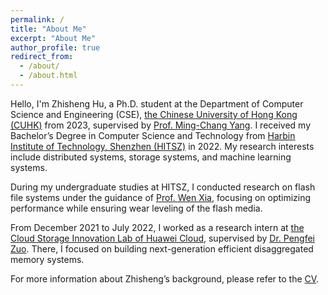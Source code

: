 ```yaml
---
permalink: /
title: "About Me"
excerpt: "About Me"
author_profile: true
redirect_from: 
  - /about/
  - /about.html
---
```


Hello, I'm Zhisheng Hu, a Ph.D. student at the Department of Computer Science and Engineering (CSE), [the Chinese University of Hong Kong (CUHK)](https://www.cuhk.edu.hk/english/index.html) from 2023, supervised by [Prof. Ming-Chang Yang](http://www.cse.cuhk.edu.hk/~mcyang/). I received my Bachelor’s Degree in Computer Science and Technology from [Harbin Institute of Technology, Shenzhen (HITSZ)](http://en.hitsz.edu.cn/) in 2022. My research interests include distributed systems, storage systems, and machine learning systems.

During my undergraduate studies at HITSZ, I conducted research on flash file systems under the guidance of [Prof. Wen Xia](https://cswxia.github.io/), focusing on optimizing performance while ensuring wear leveling of the flash media. 

From December 2021 to July 2022, I worked as a research intern at [the Cloud Storage Innovation Lab of Huawei Cloud](https://www.huaweicloud.com/lab/storage/home.html), supervised by [Dr. Pengfei Zuo](http://pfzuo.github.io/homepage/). There, I focused on building next-generation efficient disaggregated memory systems.

For more information about Zhisheng’s background, please refer to the [CV](http://huzhisheng.github.io/files/MyEnglishCV-v2.pdf).
